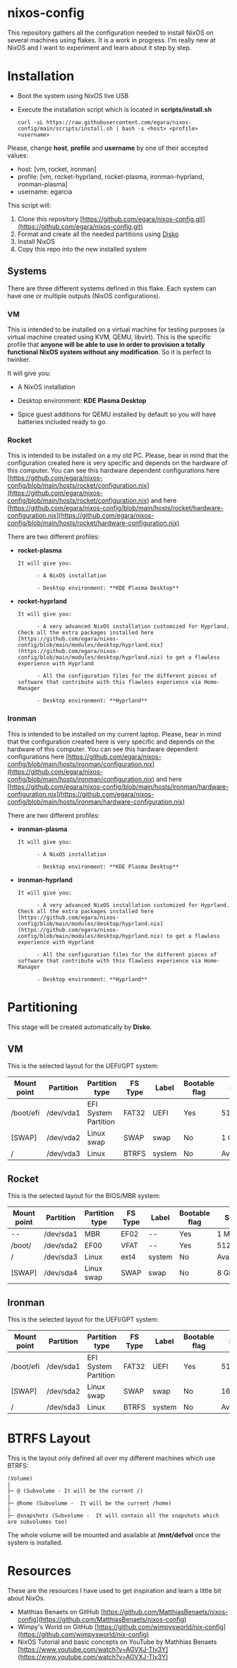 # nixos-config
This repository gathers all the configuration needed to install NixOS on several machines using flakes. It is a work in progress.
I'm really new at NixOS and I want to experiment and learn about it step by step.

# Installation

- Boot the system using NixOS live USB
- Execute the installation script which is located in **scripts/install.sh**

      curl -sL https://raw.githubusercontent.com/egara/nixos-config/main/scripts/install.sh | bash -s <host> <profile> <username>
      

Please, change **host**, **profile** and **username** by one of their accepted values:

- host: [vm, rocket, ironman]
- profile: [vm, rocket-hyprland, rocket-plasma, ironman-hyprland, ironman-plasma]
- username: egarcia

This script will:

1. Clone this repository [https://github.com/egara/nixos-config.git](https://github.com/egara/nixos-config.git)
1. Format and create all the needed partitions using [Disko](https://github.com/nix-community/disko)
1. Install NixOS
1. Copy this repo into the new installed system

## Systems

There are three different systems defined in this flake. Each system can have one or multiple outputs (NixOS configurations).

### VM

This is intended to be installed on a virtual machine for testing purposes (a virtual machine created using KVM, QEMU, libvirt). This is the specific profile that **anyone will be able to use in order to provision a totally functional NixOS system without any modification**. So it is perfect to twinker. 

It will give you:

- A NixOS installation

- Desktop environment: **KDE Plasma Desktop**

- Spice guest additions for QEMU installed by default so you will have batteries included ready to go.

### Rocket

This is intended to be installed on a my old PC. Please, bear in mind that the configuration created here is very specific and depends on the hardware of this computer. You can see this hardware dependent configurations here [https://github.com/egara/nixos-config/blob/main/hosts/rocket/configuration.nix](https://github.com/egara/nixos-config/blob/main/hosts/rocket/configuration.nix) and here [https://github.com/egara/nixos-config/blob/main/hosts/rocket/hardware-configuration.nix](https://github.com/egara/nixos-config/blob/main/hosts/rocket/hardware-configuration.nix)

There are two different profiles:

- **rocket-plasma**

      It will give you:

            - A NixOS installation

            - Desktop environment: **KDE Plasma Desktop**

- **rocket-hyprland**

      It will give you:

            - A very advanced NixOS installation customized for Hyprland. Check all the extra packages installed here [https://github.com/egara/nixos-config/blob/main/modules/desktop/hyprland.nix](https://github.com/egara/nixos-config/blob/main/modules/desktop/hyprland.nix) to get a flawless experience with Hyprland

            - All the configuration files for the different pieces of software that contribute with this flawless experience via Home-Manager

            - Desktop environment: **Hyprland**

### Ironman

This is intended to be installed on my current laptop. Please, bear in mind that the configuration created here is very specific and depends on the hardware of this computer. You can see this hardware dependent configurations here [https://github.com/egara/nixos-config/blob/main/hosts/ironman/configuration.nix](https://github.com/egara/nixos-config/blob/main/hosts/ironman/configuration.nix) and here [https://github.com/egara/nixos-config/blob/main/hosts/ironman/hardware-configuration.nix](https://github.com/egara/nixos-config/blob/main/hosts/ironman/hardware-configuration.nix)

There are two different profiles:

- **ironman-plasma**

      It will give you:

            - A NixOS installation

            - Desktop environment: **KDE Plasma Desktop**

- **ironman-hyprland**

      It will give you:

            - A very advanced NixOS installation customized for Hyprland. Check all the extra packages installed here [https://github.com/egara/nixos-config/blob/main/modules/desktop/hyprland.nix](https://github.com/egara/nixos-config/blob/main/modules/desktop/hyprland.nix) to get a flawless experience with Hyprland

            - All the configuration files for the different pieces of software that contribute with this flawless experience via Home-Manager

            - Desktop environment: **Hyprland**

# Partitioning
This stage will be created automatically by **Disko**.

## VM

This is the selected layout for the UEFI/GPT system:

| Mount point | Partition | Partition type      | FS Type | Label | Bootable flag | Size |
|-------------|-----------|---------------------|---------|--------|------|------------|
| /boot/efi   | /dev/vda1 | EFI System Partition| FAT32   | UEFI   | Yes | 512 MiB     |
| [SWAP]      | /dev/vda2 | Linux swap 		  | SWAP    | swap   | No  | 1 GiB     |
| /           | /dev/vda3 | Linux 			  | BTRFS   | system | No  | Available |

## Rocket

This is the selected layout for the BIOS/MBR system:

| Mount point | Partition | Partition type      | FS Type | Label | Bootable flag | Size |
|-------------|-----------|---------------------|---------|--------|------|--------------|
| --          | /dev/sda1 | MBR                 | EF02    | --     | Yes   | 1 MiB       |
| /boot/      | /dev/sda2 | EF00                | VFAT    | --     | Yes   | 512 MiB     |
| /           | /dev/sda3 | Linux               | ext4    | system | No    | Available   |
| [SWAP]      | /dev/sda4 | Linux swap          | SWAP    | swap   | No    | 8 GiB       |

## Ironman

This is the selected layout for the UEFI/GPT system:

| Mount point | Partition | Partition type      | FS Type | Label | Bootable flag | Size |
|-------------|-----------|---------------------|---------|--------|------|-------------|
| /boot/efi   | /dev/sda1 | EFI System Partition| FAT32   | UEFI   | Yes  | 512 MiB     |
| [SWAP]      | /dev/sda2 | Linux swap            | SWAP    | swap   | No  | 16 GiB     |
| /           | /dev/sda3 | Linux                 | BTRFS   | system | No  | Available  |

# BTRFS Layout
This is the layout only defined all over my different machines which use BTRFS:

```
(Volume)
|
├─ @ (Subvolume - It will be the current /)
|
├─ @home (Subvolume -  It will be the current /home)
|
├─ @snapshots (Subvolume -  It will contain all the snapshots which are subvolumes too)
```

The whole volume will be mounted and available at **/mnt/defvol** once the system is installed.

# Resources
These are the resources I have used to get inspiration and learn a little bit about NixOs.

- Matthias Benaets on GitHub [https://github.com/MatthiasBenaets/nixos-config](https://github.com/MatthiasBenaets/nixos-config)
- Wimpy's World on GitHub [https://github.com/wimpysworld/nix-config](https://github.com/wimpysworld/nix-config)
- NixOS Tutorial and basic concepts on YouTube by Mathhias Benaets [https://www.youtube.com/watch?v=AGVXJ-TIv3Y](https://www.youtube.com/watch?v=AGVXJ-TIv3Y)
